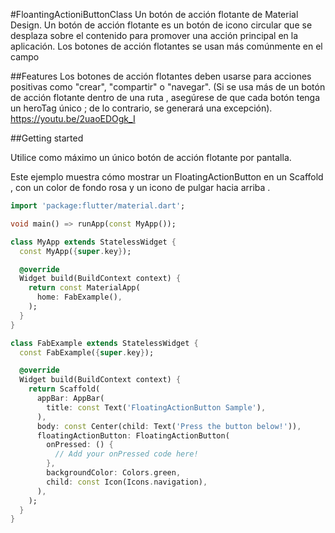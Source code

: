 #FloantingActioniButtonClass
Un botón de acción flotante de Material Design.
Un botón de acción flotante es un botón de icono circular que se desplaza sobre el contenido para promover una acción principal en la aplicación. Los botones de acción flotantes se usan más comúnmente en el campo

##Features
Los botones de acción flotantes deben usarse para acciones positivas como "crear", "compartir" o "navegar". (Si se usa más de un botón de acción flotante dentro de una ruta , asegúrese de que cada botón tenga un heroTag único ; de lo contrario, se generará una excepción).
https://youtu.be/2uaoEDOgk_I

##Getting started

Utilice como máximo un único botón de acción flotante por pantalla. 

Este ejemplo muestra cómo mostrar un FloatingActionButton en un Scaffold , con un color de fondo rosa y un icono de pulgar hacia arriba .

```dart
import 'package:flutter/material.dart';

void main() => runApp(const MyApp());

class MyApp extends StatelessWidget {
  const MyApp({super.key});

  @override
  Widget build(BuildContext context) {
    return const MaterialApp(
      home: FabExample(),
    );
  }
}

class FabExample extends StatelessWidget {
  const FabExample({super.key});

  @override
  Widget build(BuildContext context) {
    return Scaffold(
      appBar: AppBar(
        title: const Text('FloatingActionButton Sample'),
      ),
      body: const Center(child: Text('Press the button below!')),
      floatingActionButton: FloatingActionButton(
        onPressed: () {
          // Add your onPressed code here!
        },
        backgroundColor: Colors.green,
        child: const Icon(Icons.navigation),
      ),
    );
  }
}

```
